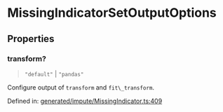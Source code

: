 # MissingIndicatorSetOutputOptions

## Properties

### transform?

> `"default"` \| `"pandas"`

Configure output of `transform` and `fit\_transform`.

Defined in:  [generated/impute/MissingIndicator.ts:409](https://github.com/transitive-bullshit/scikit-learn-ts/blob/92ab806/packages/sklearn/src/generated/impute/MissingIndicator.ts#L409)
